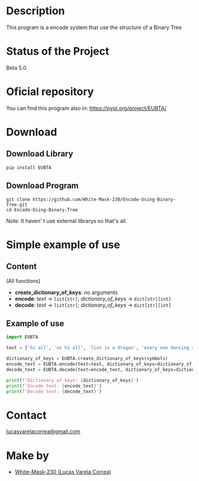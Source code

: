# Description
This program is a encode system that use the structure of a Binary Tree

# Status of the Project
Beta 5.0

# Oficial repository
You can find this program also in:
https://pypi.org/project/EUBTA/

# Download
## Download Library
```
pip install EUBTA
```

## Download Program
```
git clone https://github.com/White-Mask-230/Encode-Using-Binary-Tree.git
cd Encode-Using-Binary-Tree
```

Note: It haven' t use external librarys so that's all.

# Simple example of use
## Content
(All functions)
* **create_dictionary_of_keys**: no arguments
* **encode**: _text_ -> `list[str]`; _dictionary_of_keys_ -> `dict[str][int]`
* **decode**: _text_ -> `list[str]`; _dictionary_of_keys_ -> `dict[str][int]`

## Example of use
``` python
import EUBTA

text = ['hi all', 'no hi all', 'lion in a dragon', 'every one dancing right now']

dictionary_of_keys = EUBTA.create_dictionary_of_keys(symbols)
encode_text = EUBTA.encode(text=text, dictionary_of_keys=dictionary_of_keys)
decode_text = EUBTA.decode(text=encode_text, dictionary_of_keys=dictionary_of_keys)

print(f'Dictionary of keys: {dictionary_of_keys}')
print(f'Encode text: {encode_text}')
print(f'Decode text: {decode_text}')
```

# Contact
lucasvarelacorrea@gmail.com

# Make by
* [White-Mask-230 (Lucas Varela Correa)](https://github.com/White-Mask-230)
